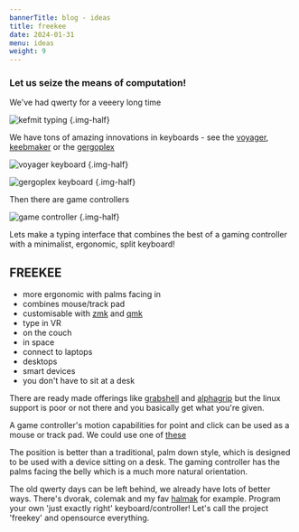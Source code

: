 ```yaml
---
bannerTitle: blog - ideas
title: freekee
date: 2024-01-31
menu: ideas
weight: 9
---
```


### Let us seize the means of computation!

We've had qwerty for a veeery long time 

![kefmit typing](https://media.tenor.com/eIoTvhngdUkAAAAM/mood-typing.gif)
{.img-half}

We have tons of amazing innovations in keyboards - see the [voyager](https://www.zsa.io/voyager/), [keebmaker](https://keebmaker.com/) or the [gergoplex](https://golem.hu/board/GergoPlex-370.html) 

![voyager keyboard](https://duet-cdn.vox-cdn.com/thumbor/0x0:1200x800/2048x1364/filters:focal(600x400:601x401):format(webp)/cdn.vox-cdn.com/uploads/chorus_asset/file/24888065/Black_US_keycaps.jpg)
{.img-half}

![gergoplex keyboard](https://jonathanbayless.com/assets/img/gergoplex1.jpg)
{.img-half}

Then there are game controllers

![game controller](https://media.tenor.com/8PVFZULgUWwAAAAM/kaito-gaming.gif)
{.img-half}

Lets make a typing interface that combines the best of a gaming controller with
a minimalist, ergonomic, split keyboard!

## FREEKEE

- more ergonomic with palms facing in
- combines mouse/track pad
- customisable with [zmk](https://zmk.dev/) and [qmk](https://qmk.fm/keyboards/) 
- type in VR
- on the couch
- in space
- connect to laptops
- desktops
- smart devices
- you don't have to sit at a desk

There are ready made offerings like
[grabshell](https://grabshell.site/en/home-en/) and
[alphagrip](https://www.alphagrip.com/) but the linux support is poor or not
there and you basically get what you're given.

A game controller's motion capabilities for point and
click can be used as a mouse or track pad. We could use one of [these](https://www.cirque.com/glidepoint-circle-trackpads)

The position is better than a traditional, palm down style, which is designed
to be used with a device sitting on a desk. The gaming controller has the palms
facing the belly which is a much more natural orientation. 

The old qwerty days can be left behind, we already have lots of better ways.
There's dvorak, colemak and my fav
[halmak](https://youtu.be/pZ40gmfDFfQ?si=7X_xxLtkxtkSrC0p) for example. Program
your own 'just exactly right' keyboard/controller! Let's call the project
'freekey' and opensource everything.

